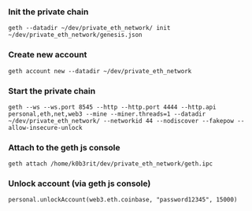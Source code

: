### Init the private chain
```
geth --datadir ~/dev/private_eth_network/ init ~/dev/private_eth_network/genesis.json
```

### Create new account
```
geth account new --datadir ~/dev/private_eth_network
```

### Start the private chain
```
geth --ws --ws.port 8545 --http --http.port 4444 --http.api personal,eth,net,web3 --mine --miner.threads=1 --datadir ~/dev/private_eth_network/ --networkid 44 --nodiscover --fakepow --allow-insecure-unlock
```

### Attach to the geth js console
```
geth attach /home/k0b3rit/dev/private_eth_network/geth.ipc
```

### Unlock account (via geth js console)
```
personal.unlockAccount(web3.eth.coinbase, "password12345", 15000)
```

